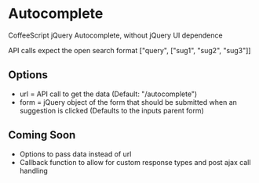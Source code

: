 Autocomplete
============

CoffeeScript jQuery Autocomplete, without jQuery UI dependence

API calls expect the open search format ["query", ["sug1", "sug2", "sug3"]]

Options
-------
* url = API call to get the data (Default: "/autocomplete")
* form = jQuery object of the form that should be submitted when an suggestion is clicked (Defaults to the inputs parent form)

Coming Soon
-----------
* Options to pass data instead of url
* Callback function to allow for custom response types and post ajax call handling
